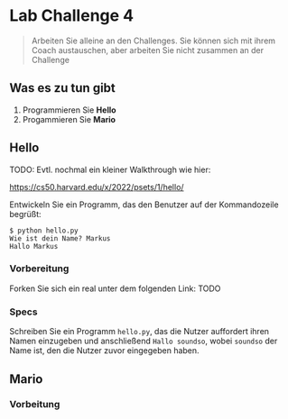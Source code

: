# Lab Challenge 4

> Arbeiten Sie alleine an den Challenges. Sie können sich mit ihrem Coach austauschen, aber arbeiten Sie nicht zusammen an der Challenge

## Was es zu tun gibt

1. Programmieren Sie **Hello**
1. Progammieren Sie **Mario**

## Hello

TODO: Evtl. nochmal ein kleiner Walkthrough wie hier:

https://cs50.harvard.edu/x/2022/psets/1/hello/

Entwickeln Sie ein Programm, das den Benutzer auf der Kommandozeile begrüßt:

~~~shell
$ python hello.py 
Wie ist dein Name? Markus
Hallo Markus
~~~

### Vorbereitung

Forken Sie sich ein real unter dem folgenden Link: TODO

### Specs

Schreiben Sie ein Programm ```hello.py```, das die Nutzer auffordert ihren Namen einzugeben und anschließend ```Hallo soundso```, wobei ```soundso``` der Name ist, den die Nutzer zuvor eingegeben haben.

## Mario

### Vorbeitung

